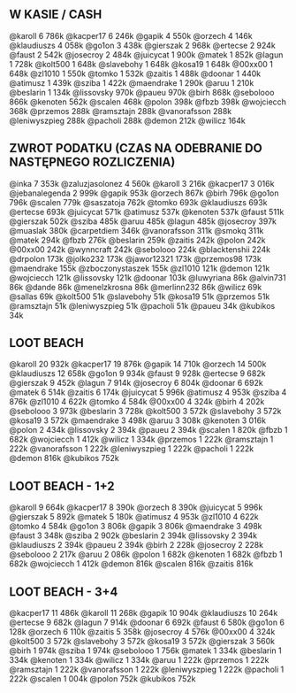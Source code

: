 ## W KASIE / CASH
@karoll 6 786k
@kacper17 6 246k
@gapik 4 550k
@orzech 4 146k
@klaudiuszs 4 058k
@go1on 3 438k
@gierszak 2 968k
@ertecse 2 924k
@faust 2 542k
@josecroy 2 484k
@juicycat 1 900k
@matek 1 852k
@lagun 1 728k
@kolt500 1 648k
@slavebohy 1 648k
@kosa19 1 648k
@00xx00 1 648k
@zl1010 1 550k
@tomko 1 532k
@zaitis 1 488k
@doonar 1 440k
@atimusz 1 439k
@sziba 1 422k
@maendrake 1 290k
@aruu 1 210k
@beslarin 1 134k
@lissovsky 970k
@paueu 970k
@birh 868k
@sebolooo 866k
@kenoten 562k
@scalen 468k
@polon 398k
@fbzb 398k
@wojciecch 368k
@przemos 288k
@ramsztajn 288k
@vanorafsson 288k
@leniwyszpieg 288k
@pacholi 288k
@demon 212k
@wilicz 164k

## ZWROT PODATKU (CZAS NA ODEBRANIE DO NASTĘPNEGO ROZLICZENIA)
@inka 7 353k
@zaluzjasolonez 4 560k
@karoll 3 216k
@kacper17 3 016k
@jebanalegenda 2 999k
@gapik 953k
@orzech 867k
@birh 796k
@go1on 796k
@scalen 779k
@saszatoja 762k
@tomko 693k
@klaudiuszs 693k
@ertecse 693k
@juicycat 571k
@atimusz 537k
@kenoten 537k
@faust 511k
@gierszak 502k
@sziba 485k
@aruu 485k
@lagun 485k
@josecroy 397k
@muaslak 380k
@carpetdiem 346k
@vanorafsson 311k
@smokq 311k
@matek 294k
@fbzb 276k
@beslarin 259k
@zaitis 242k
@polon 242k
@00xx00 242k
@wynncraft 242k
@sebolooo 224k
@blacktenshii 224k
@drpolon 173k
@jolko232 173k
@jawor12321 173k
@przemos98 173k
@maendrake 155k
@zboczonystaszek 155k
@zl1010 121k
@demon 121k
@wojciecch 121k
@lissovsky 121k
@doonar 103k
@luwyriana 86k
@alvin731 86k
@dande 86k
@menelzkrosna 86k
@merlinn232 86k
@wilicz 69k
@sallas 69k
@kolt500 51k
@slavebohy 51k
@kosa19 51k
@przemos 51k
@ramsztajn 51k
@leniwyszpieg 51k
@pacholi 51k
@paueu 34k
@kubikos 34k

## LOOT BEACH
@karoll 20 932k
@kacper17 19 876k
@gapik 14 710k
@orzech 14 500k
@klaudiuszs 12 658k
@go1on 9 934k
@faust 9 928k
@ertecse 9 682k
@gierszak 9 452k
@lagun 7 914k
@josecroy 6 804k
@doonar 6 692k
@matek 6 514k
@zaitis 6 174k
@juicycat 5 996k
@atimusz 4 953k
@sziba 4 876k
@zl1010 4 622k
@tomko 4 584k
@00xx00 4 324k
@birh 4 202k
@sebolooo 3 973k
@beslarin 3 728k
@kolt500 3 572k
@slavebohy 3 572k
@kosa19 3 572k
@maendrake 3 498k
@aruu 3 308k
@kenoten 3 016k
@polon 2 434k
@lissovsky 2 394k
@paueu 2 394k
@scalen 1 820k
@fbzb 1 682k
@wojciecch 1 412k
@wilicz 1 334k
@przemos 1 222k
@ramsztajn 1 222k
@vanorafsson 1 222k
@leniwyszpieg 1 222k
@pacholi 1 222k
@demon 816k
@kubikos 752k

## LOOT BEACH - 1+2
@karoll 9 664k
@kacper17 8 390k
@orzech 8 390k
@juicycat 5 996k
@gierszak 5 892k
@matek 5 180k
@atimusz 4 953k
@zl1010 4 622k
@tomko 4 584k
@go1on 3 806k
@gapik 3 806k
@maendrake 3 498k
@faust 3 348k
@sziba 2 902k
@beslarin 2 394k
@lissovsky 2 394k
@klaudiuszs 2 394k
@paueu 2 394k
@birh 2 228k
@josecroy 2 228k
@sebolooo 2 217k
@aruu 2 086k
@polon 1 682k
@kenoten 1 682k
@fbzb 1 682k
@wojciecch 1 412k
@demon 816k
@scalen 816k
@zaitis 816k

## LOOT BEACH - 3+4
@kacper17 11 486k
@karoll 11 268k
@gapik 10 904k
@klaudiuszs 10 264k
@ertecse 9 682k
@lagun 7 914k
@doonar 6 692k
@faust 6 580k
@go1on 6 128k
@orzech 6 110k
@zaitis 5 358k
@josecroy 4 576k
@00xx00 4 324k
@kolt500 3 572k
@slavebohy 3 572k
@kosa19 3 572k
@gierszak 3 560k
@birh 1 974k
@sziba 1 974k
@sebolooo 1 756k
@matek 1 334k
@beslarin 1 334k
@kenoten 1 334k
@wilicz 1 334k
@aruu 1 222k
@przemos 1 222k
@ramsztajn 1 222k
@vanorafsson 1 222k
@leniwyszpieg 1 222k
@pacholi 1 222k
@scalen 1 004k
@polon 752k
@kubikos 752k

